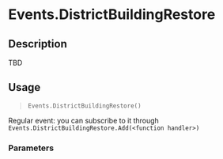 # Events.DistrictBuildingRestore
## Description
TBD

## Usage
> `Events.DistrictBuildingRestore()`

Regular event: you can subscribe to it through `Events.DistrictBuildingRestore.Add(<function handler>)`

### Parameters
